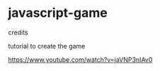 # javascript-game

credits

tutorial to create the game

https://www.youtube.com/watch?v=jaVNP3nIAv0 